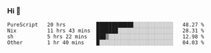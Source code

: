 ### Hi 👋

<!--START_SECTION:waka-->

```text
PureScript   20 hrs          ████████████░░░░░░░░░░░░░   48.27 %
Nix          11 hrs 43 mins  ███████░░░░░░░░░░░░░░░░░░   28.31 %
sh           5 hrs 22 mins   ███▒░░░░░░░░░░░░░░░░░░░░░   12.98 %
Other        1 hr 40 mins    █░░░░░░░░░░░░░░░░░░░░░░░░   04.03 %
```

<!--END_SECTION:waka-->
